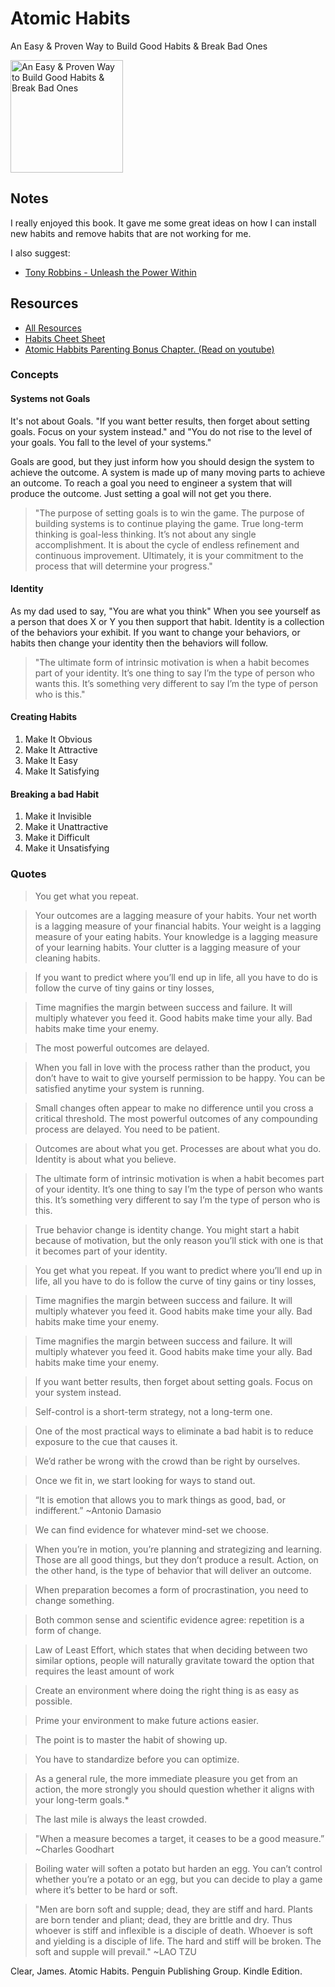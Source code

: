 # Atomic Habits

An Easy & Proven Way to Build Good Habits & Break Bad Ones

<a href="https://www.amazon.com/Atomic-Habits-James-Clear-audiobook/dp/B07RFSSYBH">
<img src="https://m.media-amazon.com/images/I/513Y5o-DYtL.jpg" alt="An Easy & Proven Way to Build Good Habits & Break Bad Ones" style="height:180px;1px solid black"/>
</a>

## Notes

I really enjoyed this book.  It gave me some great ideas on how I can install new habits and remove habits that are not working for me.

I also suggest:

- [Tony Robbins - Unleash the Power Within](../listen/tony_robbins/unleash_the_power_within.md)

## Resources

- [All Resources](https://jamesclear.com/atomic-habits/resources)
- [Habits Cheet Sheet](https://s3.amazonaws.com/jamesclear/Atomic+Habits/Habits+Cheat+Sheet.pdf)
- [Atomic Habbits Parenting Bonus Chapter. (Read on youtube)](https://www.youtube.com/watch?v=l6O0yB31HPs)

### Concepts

#### Systems not Goals

It's not about Goals. "If you want better results, then forget about setting goals. Focus on your system instead." and "You do not rise to the level of your goals. You fall to the level of your systems."

Goals are good, but they just inform how you should design the system to achieve the outcome. A system is made up of many moving parts to achieve an outcome. To reach a goal you need to engineer a system that will produce the outcome. Just setting a goal will not get you there.

> "The purpose of setting goals is to win the game. The purpose of building systems is to continue playing the game. True long-term thinking is goal-less thinking. It’s not about any single accomplishment. It is about the cycle of endless refinement and continuous improvement. Ultimately, it is your commitment to the process that will determine your progress."

#### Identity

As my dad used to say, "You are what you think" When you see yourself as a person that does X or Y you then support that habit. Identity is a collection of the behaviors your exhibit. If you want to change your behaviors, or habits then change your identity then the behaviors will follow.

> "The ultimate form of intrinsic motivation is when a habit becomes part of your identity. It’s one thing to say I’m the type of person who wants this. It’s something very different to say I’m the type of person who is this."

#### Creating Habits

1. Make It Obvious
1. Make It Attractive
1. Make It Easy
1. Make It Satisfying

#### Breaking a bad Habit

1. Make it Invisible
1. Make it Unattractive
1. Make it Difficult
1. Make it Unsatisfying

### Quotes

> You get what you repeat.

> Your outcomes are a lagging measure of your habits. Your net worth is a lagging measure of your financial habits. Your weight is a lagging measure of your eating habits. Your knowledge is a lagging measure of your learning habits. Your clutter is a lagging measure of your cleaning habits.

> If you want to predict where you’ll end up in life, all you have to do is follow the curve of tiny gains or tiny losses,

> Time magnifies the margin between success and failure. It will multiply whatever you feed it. Good habits make time your ally. Bad habits make time your enemy.

> The most powerful outcomes are delayed.

> When you fall in love with the process rather than the product, you don’t have to wait to give yourself permission to be happy. You can be satisfied anytime your system is running.

> Small changes often appear to make no difference until you cross a critical threshold. The most powerful outcomes of any compounding process are delayed. You need to be patient.

> Outcomes are about what you get. Processes are about what you do. Identity is about what you believe.

> The ultimate form of intrinsic motivation is when a habit becomes part of your identity. It’s one thing to say I’m the type of person who wants this. It’s something very different to say I’m the type of person who is this.

> True behavior change is identity change. You might start a habit because of motivation, but the only reason you’ll stick with one is that it becomes part of your identity.

> You get what you repeat. If you want to predict where you’ll end up in life, all you have to do is follow the curve of tiny gains or tiny losses,

> Time magnifies the margin between success and failure. It will multiply whatever you feed it. Good habits make time your ally. Bad habits make time your enemy.

> Time magnifies the margin between success and failure. It will multiply whatever you feed it. Good habits make time your ally. Bad habits make time your enemy.

> If you want better results, then forget about setting goals. Focus on your system instead.

> Self-control is a short-term strategy, not a long-term one.

> One of the most practical ways to eliminate a bad habit is to reduce exposure to the cue that causes it.

> We’d rather be wrong with the crowd than be right by ourselves.

> Once we fit in, we start looking for ways to stand out.

> “It is emotion that allows you to mark things as good, bad, or indifferent.” ~Antonio Damasio

> We can find evidence for whatever mind-set we choose.

> When you’re in motion, you’re planning and strategizing and learning. Those are all good things, but they don’t produce a result. Action, on the other hand, is the type of behavior that will deliver an outcome.

> When preparation becomes a form of procrastination, you need to change something.

> Both common sense and scientific evidence agree: repetition is a form of change.

> Law of Least Effort, which states that when deciding between two similar options, people will naturally gravitate toward the option that requires the least amount of work

> Create an environment where doing the right thing is as easy as possible.

> Prime your environment to make future actions easier.

> The point is to master the habit of showing up.

> You have to standardize before you can optimize.

> As a general rule, the more immediate pleasure you get from an action, the more strongly you should question whether it aligns with your long-term goals.*

> The last mile is always the least crowded.

> "When a measure becomes a target, it ceases to be a good measure.” ~Charles Goodhart

> Boiling water will soften a potato but harden an egg. You can’t control whether you’re a potato or an egg, but you can decide to play a game where it’s better to be hard or soft.

> "Men are born soft and supple; dead, they are stiff and hard. Plants are born tender and pliant; dead, they are brittle and dry. Thus whoever is stiff and inflexible is a disciple of death. Whoever is soft and yielding is a disciple of life. The hard and stiff will be broken. The soft and supple will prevail." ~LAO TZU

Clear, James. Atomic Habits. Penguin Publishing Group. Kindle Edition. 

